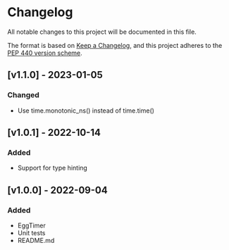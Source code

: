 # Changelog

All notable changes to this project will be documented in this file.

The format is based on [Keep a
Changelog](https://keepachangelog.com/en/1.0.0/), and this project adheres to
the [PEP 440 version scheme](https://peps.python.org/pep-0440/#version-scheme).


## [v1.1.0] - 2023-01-05
### Changed
- Use time.monotonic_ns() instead of time.time()


## [v1.0.1] - 2022-10-14
### Added
- Support for type hinting


## [v1.0.0] - 2022-09-04
### Added
- EggTimer
- Unit tests
- README.md
